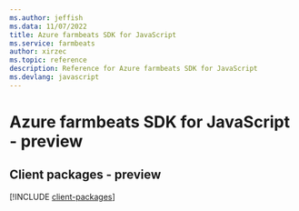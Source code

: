 ```yaml
---
ms.author: jeffish
ms.data: 11/07/2022
title: Azure farmbeats SDK for JavaScript
ms.service: farmbeats
author: xirzec
ms.topic: reference
description: Reference for Azure farmbeats SDK for JavaScript
ms.devlang: javascript
---
```

# Azure farmbeats SDK for JavaScript - preview

## Client packages - preview
[!INCLUDE [client-packages](farmbeats-client-index.md)]